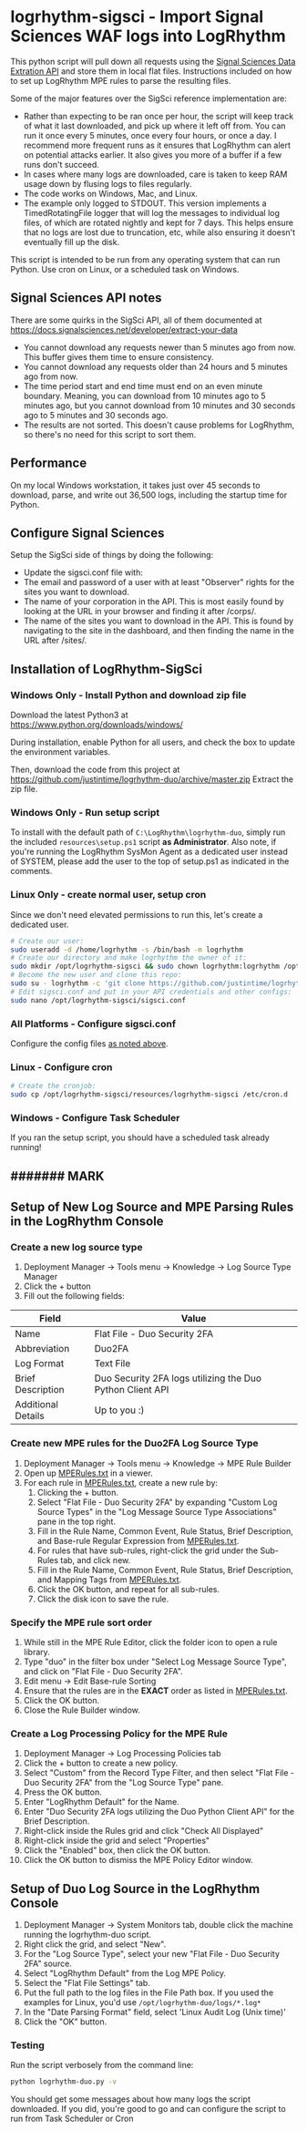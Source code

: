# logrhythm-sigsci - Import Signal Sciences WAF logs into LogRhythm

This python script will pull down all requests using the [Signal Sciences Data Extration API](https://docs.signalsciences.net/developer/extract-your-data) and store them in local flat files.  Instructions included on how to set up LogRhythm MPE rules to parse the resulting files.

Some of the major features over the SigSci reference implementation are:
 * Rather than expecting to be ran once per hour, the script will keep track of what it last downloaded, and pick up where it left off from.  You can run it once every 5 minutes, once every four hours, or once a day.  I recommend more frequent runs as it ensures that LogRhythm can alert on potential attacks earlier.  It also gives you more of a buffer if a few runs don't succeed.
 * In cases where many logs are downloaded, care is taken to keep RAM usage down by flusing logs to files regularly.
 * The code works on Windows, Mac, and Linux.
 * The example only logged to STDOUT.  This version implements a TimedRotatingFile logger that will log the messages to individual log files, of which are rotated nightly and kept for 7 days.  This helps ensure that no logs are lost due to truncation, etc, while also ensuring it doesn't eventually fill up the disk.

This script is intended to be run from any operating system that can run Python.  Use cron on Linux, or a scheduled task on Windows.

## Signal Sciences API notes
There are some quirks in the SigSci API, all of them documented at https://docs.signalsciences.net/developer/extract-your-data
 * You cannot download any requests newer than 5 minutes ago from now.  This buffer gives them time to ensure consistency.
 * You cannot download any requests older than 24 hours and 5 minutes ago from now.
 * The time period start and end time must end on an even minute boundary.  Meaning, you can download from 10 minutes ago to 5 minutes ago, but you cannot download from 10 minutes and 30 seconds ago to 5 minutes and 30 seconds ago.
 * The results are not sorted.  This doesn't cause problems for LogRhythm, so there's no need for this script to sort them.

## Performance
On my local Windows workstation, it takes just over 45 seconds to download, parse, and write out 36,500 logs, including the startup time for Python.

## Configure Signal Sciences

Setup the SigSci side of things by doing the following:
 * Update the sigsci.conf file with:
  * The email and password of a user with at least "Observer" rights for the sites you want to download.
  * The name of your corporation in the API.  This is most easily found by looking at the URL in your browser and finding it after /corps/.
  * The name of the sites you want to download in the API.  This is found by navigating to the site in the dashboard, and then finding the name in the URL after /sites/.  

## Installation of LogRhythm-SigSci

### Windows Only - Install Python and download zip file
Download the latest Python3 at https://www.python.org/downloads/windows/

During installation, enable Python for all users, and check the box to update the environment variables.

Then, download the code from this project at https://github.com/justintime/logrhythm-duo/archive/master.zip  Extract the 
zip file.

### Windows Only - Run setup script
To install with the default path of ```C:\LogRhythm\logrhythm-duo```, simply run the included ```resources\setup.ps1``` script **as Administrator**.  Also note, if you're running the LogRhythm SysMon Agent as a dedicated user instead of SYSTEM, please add the user 
to the top of setup.ps1 as indicated in the comments.

### Linux Only - create normal user, setup cron
Since we don't need elevated permissions to run this, let's create a dedicated user.

``` bash
# Create our user:
sudo useradd -d /home/logrhythm -s /bin/bash -m logrhythm
# Create our directory and make logrhythm the owner of it:
sudo mkdir /opt/logrhythm-sigsci && sudo chown logrhythm:logrhythm /opt/logrhythm-sigsci && sudo chmod 700 /opt/logrhythm-sigsci
# Become the new user and clone this repo:
sudo su - logrhythm -c 'git clone https://github.com/justintime/logrhythm-sigsci.git /opt/logrhythm-sigsci'
# Edit sigsci.conf and put in your API credentials and other configs:
sudo nano /opt/logrhythm-sigsci/sigsci.conf
```
### All Platforms - Configure sigsci.conf
Configure the config files [as noted above](#Configure-Signal-Sciences).

### Linux - Configure cron
``` bash
# Create the cronjob:
sudo cp /opt/logrhythm-sigsci/resources/logrhythm-sigsci /etc/cron.d
```

### Windows - Configure Task Scheduler
If you ran the setup script, you should have a scheduled task already running!

####### MARK
---------------------------
## Setup of New Log Source and MPE Parsing Rules in the LogRhythm Console

### Create a new log source type
 1. Deployment Manager -> Tools menu -> Knowledge -> Log Source Type Manager
 1. Click the + button
 1. Fill out the following fields:

  | Field              | Value |
  | -----              | ----- |
  | Name               | Flat File - Duo Security 2FA |
  | Abbreviation       | Duo2FA |
  | Log Format         | Text File |
  | Brief Description  | Duo Security 2FA logs utilizing the Duo Python Client API |
  | Additional Details | Up to you :) |

### Create new MPE rules for the Duo2FA Log Source Type
 1. Deployment Manager -> Tools menu -> Knowledge -> MPE Rule Builder
 1. Open up [MPERules.txt](resources/MPERules.txt) in a viewer.
 1. For each rule in [MPERules.txt](resources/MPERules.txt), create a new rule by:
    1. Clicking the + button.
    1. Select "Flat File - Duo Security 2FA" by expanding "Custom Log Source Types" in the "Log Message Source Type Associations" pane in the top right.
    1. Fill in the Rule Name, Common Event, Rule Status, Brief Description, and Base-rule Regular Expression from [MPERules.txt](resources/MPERules.txt).
      1. For rules that have sub-rules, right-click the grid under the Sub-Rules tab, and click new.
      1. Fill in the Rule Name, Common Event, Rule Status, Brief Description, and Mapping Tags from [MPERules.txt](resources/MPERules.txt).
      1. Click the OK button, and repeat for all sub-rules.
    1. Click the disk icon to save the rule.
   
### Specify the MPE rule sort order
  1. While still in the MPE Rule Editor, click the folder icon to open a rule library.
  1. Type "duo" in the filter box under "Select Log Message Source Type", and click on "Flat File - Duo Security 2FA".
  1. Edit menu -> Edit Base-rule Sorting
  1. Ensure that the rules are in the **EXACT** order as listed in [MPERules.txt](resources/MPERules.txt).
  1. Click the OK button.
  1. Close the Rule Builder window.
  
### Create a Log Processing Policy for the MPE Rule
 1. Deployment Manager -> Log Processing Policies tab
 1. Click the + button to create a new policy.
 1. Select "Custom" from the Record Type Filter, and then select "Flat File - Duo Security 2FA" from the "Log Source Type" pane.
 1. Press the OK button.
 1. Enter "LogRhythm Default" for the Name.
 1. Enter "Duo Security 2FA logs utilizing the Duo Python Client API" for the Brief Description.
 1. Right-click inside the Rules grid and click "Check All Displayed"
 1. Right-click inside the grid and select "Properties"
 1. Click the "Enabled" box, then click the OK button.
 1. Click the OK button to dismiss the MPE Policy Editor window.

## Setup of Duo Log Source in the LogRhythm Console

 1. Deployment Manager -> System Monitors tab, double click the machine running the logrhythm-duo script.
 1. Right click the grid, and select "New".
 1. For the "Log Source Type", select your new "Flat File - Duo Security 2FA" source.
 1. Select "LogRhythm Default" from the Log MPE Policy.
 1. Select the "Flat File Settings" tab.
 1. Put the full path to the log files in the File Path box.  If you used the examples for Linux, you'd 
 use ```/opt/logrhythm-duo/logs/*.log*```
 1. In the "Date Parsing Format" field, select 'Linux Audit Log (Unix time)'
 1. Click the "OK" button.


### Testing
Run the script verbosely from the command line:
``` bash
python logrhythm-duo.py -v
```
You should get some messages about how many logs the script downloaded.  If you did, you're good to go and can configure the script to run from Task Scheduler or Cron

